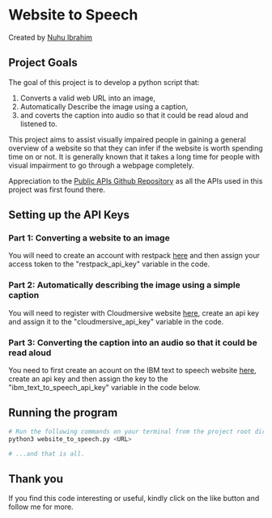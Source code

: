 # Website to Speech
Created by [Nuhu Ibrahim](https://nuhuibrahim.com)

## Project Goals
The goal of this project is to develop a python script that:
1. Converts a valid web URL into an image,
2. Automatically Describe the image using a caption, 
3. and coverts the caption into audio so that it could be read aloud and listened to. 

This project aims to assist visually impaired people in gaining a general overview of a website so that they can infer if the website is worth spending time on or not. It is generally known that it takes a long time for people with visual impairment to go through a webpage completely.

Appreciation to the [Public APIs Github Repository](https://github.com/public-apis/public-apis.git) as all the APIs used in this project was first found there.

## Setting up the API Keys
### Part 1: Converting a website to an image
You will need to create an account with restpack [here](https://restpack.io/console/register) and then assign your access token to the "restpack_api_key" variable in the code.

### Part 2: Automatically describing the image using a simple caption
You will need to register with Cloudmersive website [here](https://account.cloudmersive.com/signup), create an api key and assign it to the "cloudmersive_api_key" variable in the code.

### Part 3: Converting the caption into an audio so that it could be read aloud
You need to first create an acount on the IBM text to speech website [here](https://cloud.ibm.com/registration?target=%2Fdocs%2Ftext-to-speech%2Fgetting-started.html), create an api key and then assign the key to the "ibm_text_to_speech_api_key" variable in the code below.

## Running the program
```bash
# Run the following commands on your terminal from the project root directory.
python3 website_to_speech.py <URL>

# ...and that is all.
```
## Thank you
If you find this code interesting or useful, kindly click on the like button and follow me for more.
